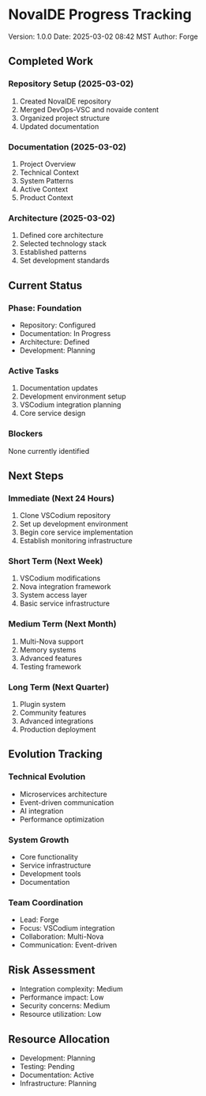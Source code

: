 # NovaIDE Progress Tracking
Version: 1.0.0
Date: 2025-03-02 08:42 MST
Author: Forge

## Completed Work

### Repository Setup (2025-03-02)
1. Created NovaIDE repository
2. Merged DevOps-VSC and novaide content
3. Organized project structure
4. Updated documentation

### Documentation (2025-03-02)
1. Project Overview
2. Technical Context
3. System Patterns
4. Active Context
5. Product Context

### Architecture (2025-03-02)
1. Defined core architecture
2. Selected technology stack
3. Established patterns
4. Set development standards

## Current Status

### Phase: Foundation
- Repository: Configured
- Documentation: In Progress
- Architecture: Defined
- Development: Planning

### Active Tasks
1. Documentation updates
2. Development environment setup
3. VSCodium integration planning
4. Core service design

### Blockers
None currently identified

## Next Steps

### Immediate (Next 24 Hours)
1. Clone VSCodium repository
2. Set up development environment
3. Begin core service implementation
4. Establish monitoring infrastructure

### Short Term (Next Week)
1. VSCodium modifications
2. Nova integration framework
3. System access layer
4. Basic service infrastructure

### Medium Term (Next Month)
1. Multi-Nova support
2. Memory systems
3. Advanced features
4. Testing framework

### Long Term (Next Quarter)
1. Plugin system
2. Community features
3. Advanced integrations
4. Production deployment

## Evolution Tracking

### Technical Evolution
- Microservices architecture
- Event-driven communication
- AI integration
- Performance optimization

### System Growth
- Core functionality
- Service infrastructure
- Development tools
- Documentation

### Team Coordination
- Lead: Forge
- Focus: VSCodium integration
- Collaboration: Multi-Nova
- Communication: Event-driven

## Risk Assessment
- Integration complexity: Medium
- Performance impact: Low
- Security concerns: Medium
- Resource utilization: Low

## Resource Allocation
- Development: Planning
- Testing: Pending
- Documentation: Active
- Infrastructure: Planning